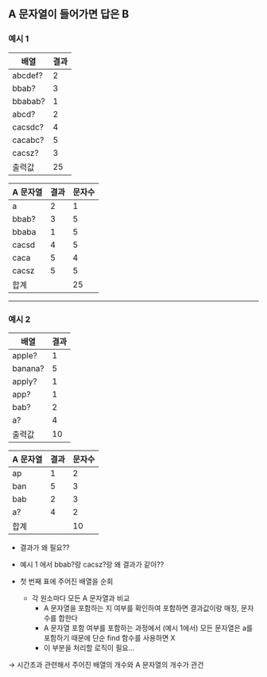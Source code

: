 ## A 문자열이 들어가면 답은 B

### 예시 1

| 배열 | 결과 |
| --- | --- |
| abcdef? | 2 |
| bbab? | 3 |
| bbabab? | 1 |
| abcd? | 2 |
| cacsdc? | 4 |
| cacabc? | 5 |
| cacsz? | 3 |
| 출력값 | 25 |

| A 문자열 | 결과 | 문자수 |
| --- | --- | --- |
| a | 2 | 1 |
| bbab? | 3 | 5 |
| bbaba | 1 | 5 |
| cacsd | 4 | 5 |
| caca | 5 | 4 |
| cacsz | 5 | 5 |
| 합계 |  | 25 |

---

### 예시 2

| 배열 | 결과 |
| --- | --- |
| apple? | 1 |
| banana? | 5 |
| apply? | 1 |
| app? | 1 |
| bab? | 2 |
| a? | 4 |
| 출력값 | 10 |

| A 문자열 | 결과 | 문자수 |
| --- | --- | --- |
| ap | 1 | 2 |
| ban | 5 | 3 |
| bab | 2 | 3 |
| a? | 4 | 2 |
| 합계 |  | 10 |

- 결과가 왜 필요??
- 예시 1 에서 bbab?랑 cacsz?랑 왜 결과가 같아??

- 첫 번째 표에 주어진 배열을 순회
    - 각 원소마다 모든 A 문자열과 비교
        - A 문자열을 포함하는 지 여부를 확인하여 포함하면 결과값이랑 매칭, 문자수를 합한다
        - A 문자열 포함 여부를 포함하는 과정에서 (예시 1에서) 모든 문자열은 a를 포함하기 때문에 단순 find 함수를 사용하면 X
        - 이 부분을 처리할 로직이 필요...

→ 시간초과 관련해서 주어진 배열의 개수와 A 문자열의 개수가 관건
